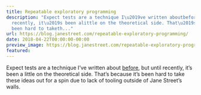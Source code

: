 ```yaml
---
title: Repeatable exploratory programming
description: "Expect tests are a technique I\u2019ve written aboutbefore, but until
  recently, it\u2019s been alittle on the theoretical side. That\u2019s because it\u2019s
  been hard to taketh..."
url: https://blog.janestreet.com/repeatable-exploratory-programming/
date: 2018-04-22T00:00:00-00:00
preview_image: https://blog.janestreet.com/repeatable-exploratory-programming/lambdasoup.jpg
featured:
---
```


<p>Expect tests are a technique I&rsquo;ve written about
<a href="https://blog.janestreet.com/testing-with-expectations">before</a>, but until recently, it&rsquo;s been a
little on the theoretical side. That&rsquo;s because it&rsquo;s been hard to take
these ideas out for a spin due to lack of tooling outside of Jane
Street&rsquo;s walls.</p>


